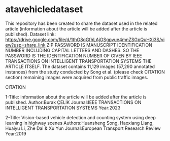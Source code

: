 # atavehicledataset
This repository has been created to share the dataset used in the related article (information about the article will be added after the article is published).
Dataset link: https://drive.google.com/file/d/1thO8qGfhLAjOSgpvue4mnZSGpQuHXi3S/view?usp=share_link
ZIP PASSWORD IS MANUSCRIPT IDENTIFICATION NUMBER INCLUDING CAPITAL LETTERS AND DASHES. SO THE PASSWORD IS THE IDENTIFICATION NUMBER OF GIVEN BY IEEE TRANSACTIONS ON INTELLIGENT TRANSPORTATION SYSTEMS THE ARTICLE ITSELF.
The dataset contains 11,129 images (57,290 annotated instances) from the study conducted by Song et al. (please check CITATION section) remaining images were acquired from public traffic images. 



CITATION

1-Title: information about the article will be added after the article is published.
Author:Burak ÇELİK
Journal:IEEE TRANSACTIONS ON INTELLIGENT TRANSPORTATION SYSTEMS
Year:2023

2-Title: Vision-based vehicle detection and counting system using deep learning in highway scenes
Authors:Huansheng Song, Haoxiang Liang, Huaiyu Li, Zhe Dai & Xu Yun 
Journal:European Transport Research Review
Year:2019
